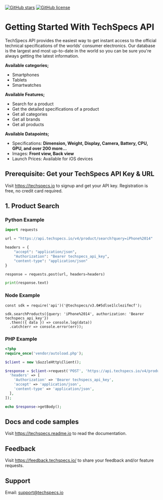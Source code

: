 [![GitHub stars](https://img.shields.io/github/stars/techspecs/api.svg)](https://github.com/techspecs/api/stargazers)
[![GitHub license](https://img.shields.io/badge/license-MIT-blue.svg)](https://raw.githubusercontent.com/shakee93/fonoapi/master/LICENSE)

# Getting Started With TechSpecs API

TechSpecs API provides the easiest way to get instant access to the official technical specifications of the worlds' consumer electronics. Our database is the largest and most up-to-date in the world so you can be sure you're always getting the latest information. 

**Available categories;**
* Smartphones
* Tablets
* Smartwatches

**Available Features;**
* Search for a product
* Get the detailed specifications of a product
* Get all categories
* Get all brands
* Get all products

**Available Datapoints;**
* Specifications: **Dimension, Weight, Display, Camera, Battery, CPU, GPU, and over 200 more…**
* Images: **Front view, Back view**
* Launch Prices: Available for iOS devices


## Prerequisite: Get your TechSpecs API Key & URL
Visit https://techspecs.io to signup and get your API key. Registration is free, no credit card required.

## 1. Product Search
### Python Example

```python
import requests

url = "https://api.techspecs.io/v4/product/search?query=iPhone%2014"

headers = {
    "accept": "application/json",
    "Authorization": "Bearer techspecs_api_key",
    "content-type": "application/json"
}

response = requests.post(url, headers=headers)

print(response.text)
```

### Node Example 
```node
const sdk = require('api')('@techspecs/v3.0#5dlse1lclezifmcf');

sdk.searchProducts({query: 'iPhone%2014', authorization: 'Bearer techspecs_api_key'})
  .then(({ data }) => console.log(data))
  .catch(err => console.error(err));
```
### PHP Example
```php
<?php
require_once('vendor/autoload.php');

$client = new \GuzzleHttp\Client();

$response = $client->request('POST', 'https://api.techspecs.io/v4/product/search?query=iPhone%2014', [
  'headers' => [
    'Authorization' => 'Bearer techspecs_api_key',
    'accept' => 'application/json',
    'content-type' => 'application/json',
  ],
]);

echo $response->getBody();
```
## Docs and code samples
Visit https://techspecs.readme.io to read the documentation. 

## Feedback
Visit https://feedback.techspecs.io/ to share your feedback and/or feature requests.

## Support
Email: support@techspecs.io


